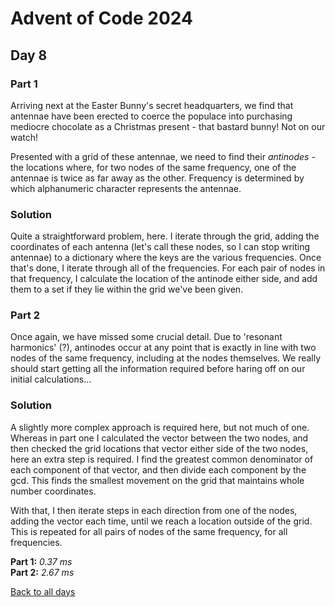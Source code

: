 # Advent of Code 2024
## Day 8
### Part 1
Arriving next at the Easter Bunny's secret headquarters, we find that antennae have been erected to coerce the populace into purchasing mediocre chocolate as a Christmas present - that bastard bunny! Not on our watch!  

Presented with a grid of these antennae, we need to find their *antinodes* - the locations where, for two nodes of the same frequency, one of the antennae is twice as far away as the other. Frequency is determined by which alphanumeric character represents the antennae. 
### Solution
Quite a straightforward problem, here. I iterate through the grid, adding the coordinates of each antenna (let's call these nodes, so I can stop writing antennae) to a dictionary where the keys are the various frequencies. Once that's done, I iterate through all of the frequencies. For each pair of nodes in that frequency, I calculate the location of the antinode either side, and add them to a set if they lie within the grid we've been given.
### Part 2
Once again, we have missed some crucial detail. Due to 'resonant harmonics' (?), antinodes occur at any point that is exactly in line with two nodes of the same frequency, including at the nodes themselves. We really should start getting all the information required before haring off on our initial calculations...
### Solution
A slightly more complex approach is required here, but not much of one. Whereas in part one I calculated the vector between the two nodes, and then checked the grid locations that vector either side of the two nodes, here an extra step is required. I find the greatest common denominator of each component of that vector, and then divide each component by the gcd. This finds the smallest movement on the grid that maintains whole number coordinates.  

With that, I then iterate steps in each direction from one of the nodes, adding the vector each time, until we reach a location outside of the grid. This is repeated for all pairs of nodes of the same frequency, for all frequencies.  

**Part 1:** *0.37 ms*  
**Part 2:** *2.67 ms*  

[Back to all days](/2024)